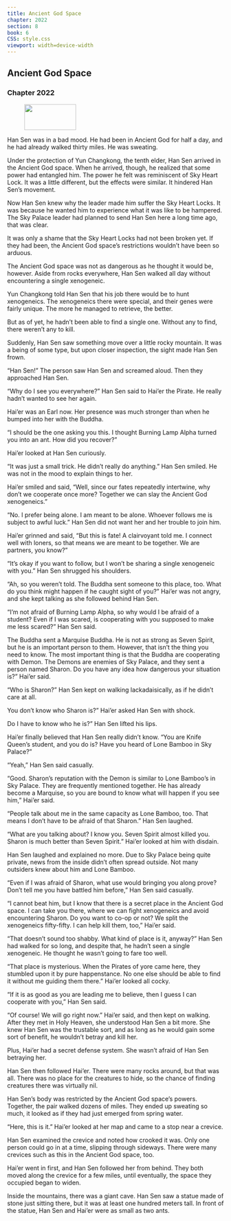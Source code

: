 ```yaml
---
title: Ancient God Space
chapter: 2022
section: 8
book: 6
CSS: style.css
viewport: width=device-width
---
```


## Ancient God Space

### Chapter 2022

<figure>
	<img src="../Images/gem.gif" alt="" id="gem" width="120" height="60" />
</figure>

Han Sen was in a bad mood. He had been in Ancient God for half a day, and he had already walked thirty miles. He was sweating.

Under the protection of Yun Changkong, the tenth elder, Han Sen arrived in the Ancient God space. When he arrived, though, he realized that some power had entangled him. The power he felt was reminiscent of Sky Heart Lock. It was a little different, but the effects were similar. It hindered Han Sen’s movement.

Now Han Sen knew why the leader made him suffer the Sky Heart Locks. It was because he wanted him to experience what it was like to be hampered. The Sky Palace leader had planned to send Han Sen here a long time ago, that was clear.

It was only a shame that the Sky Heart Locks had not been broken yet. If they had been, the Ancient God space’s restrictions wouldn’t have been so arduous.

The Ancient God space was not as dangerous as he thought it would be, however. Aside from rocks everywhere, Han Sen walked all day without encountering a single xenogeneic.

Yun Changkong told Han Sen that his job there would be to hunt xenogeneics. The xenogeneics there were special, and their genes were fairly unique. The more he managed to retrieve, the better.

But as of yet, he hadn’t been able to find a single one. Without any to find, there weren’t any to kill.

Suddenly, Han Sen saw something move over a little rocky mountain. It was a being of some type, but upon closer inspection, the sight made Han Sen frown.

“Han Sen!” The person saw Han Sen and screamed aloud. Then they approached Han Sen.

“Why do I see you everywhere?” Han Sen said to Hai’er the Pirate. He really hadn’t wanted to see her again.

Hai’er was an Earl now. Her presence was much stronger than when he bumped into her with the Buddha.

“I should be the one asking you this. I thought Burning Lamp Alpha turned you into an ant. How did you recover?”

Hai’er looked at Han Sen curiously.

“It was just a small trick. He didn’t really do anything.” Han Sen smiled. He was not in the mood to explain things to her.

Hai’er smiled and said, “Well, since our fates repeatedly intertwine, why don’t we cooperate once more? Together we can slay the Ancient God xenogeneics.”

“No. I prefer being alone. I am meant to be alone. Whoever follows me is subject to awful luck.” Han Sen did not want her and her trouble to join him.

Hai’er grinned and said, “But this is fate! A clairvoyant told me. I connect well with loners, so that means we are meant to be together. We are partners, you know?”

“It’s okay if you want to follow, but I won’t be sharing a single xenogeneic with you.” Han Sen shrugged his shoulders.

“Ah, so you weren’t told. The Buddha sent someone to this place, too. What do you think might happen if he caught sight of you?” Hai’er was not angry, and she kept talking as she followed behind Han Sen.

“I’m not afraid of Burning Lamp Alpha, so why would I be afraid of a student? Even if I was scared, is cooperating with you supposed to make me less scared?” Han Sen said.

The Buddha sent a Marquise Buddha. He is not as strong as Seven Spirit, but he is an important person to them. However, that isn’t the thing you need to know. The most important thing is that the Buddha are cooperating with Demon. The Demons are enemies of Sky Palace, and they sent a person named Sharon. Do you have any idea how dangerous your situation is?” Hai’er said.

“Who is Sharon?” Han Sen kept on walking lackadaisically, as if he didn’t care at all.

You don’t know who Sharon is?” Hai’er asked Han Sen with shock.

Do I have to know who he is?” Han Sen lifted his lips.

Hai’er finally believed that Han Sen really didn’t know. “You are Knife Queen’s student, and you do is? Have you heard of Lone Bamboo in Sky Palace?”

“Yeah,” Han Sen said casually.

“Good. Sharon’s reputation with the Demon is similar to Lone Bamboo’s in Sky Palace. They are frequently mentioned together. He has already become a Marquise, so you are bound to know what will happen if you see him,” Hai’er said.

“People talk about me in the same capacity as Lone Bamboo, too. That means I don’t have to be afraid of that Sharon.” Han Sen laughed.

“What are you talking about? I know you. Seven Spirit almost killed you. Sharon is much better than Seven Spirit.” Hai’er looked at him with disdain.

Han Sen laughed and explained no more. Due to Sky Palace being quite private, news from the inside didn’t often spread outside. Not many outsiders knew about him and Lone Bamboo.

“Even if I was afraid of Sharon, what use would bringing you along prove? Don’t tell me you have battled him before,” Han Sen said casually.

“I cannot beat him, but I know that there is a secret place in the Ancient God space. I can take you there, where we can fight xenogeneics and avoid encountering Sharon. Do you want to co-op or not? We split the xenogeneics fifty-fifty. I can help kill them, too,” Hai’er said.

“That doesn’t sound too shabby. What kind of place is it, anyway?” Han Sen had walked for so long, and despite that, he hadn’t seen a single xenogeneic. He thought he wasn’t going to fare too well.

“That place is mysterious. When the Pirates of yore came here, they stumbled upon it by pure happenstance. No one else should be able to find it without me guiding them there.” Hai’er looked all cocky.

“If it is as good as you are leading me to believe, then I guess I can cooperate with you,” Han Sen said.

“Of course! We will go right now.” Hai’er said, and then kept on walking. After they met in Holy Heaven, she understood Han Sen a bit more. She knew Han Sen was the trustable sort, and as long as he would gain some sort of benefit, he wouldn’t betray and kill her.

Plus, Hai’er had a secret defense system. She wasn’t afraid of Han Sen betraying her.

Han Sen then followed Hai’er. There were many rocks around, but that was all. There was no place for the creatures to hide, so the chance of finding creatures there was virtually nil.

Han Sen’s body was restricted by the Ancient God space’s powers. Together, the pair walked dozens of miles. They ended up sweating so much, it looked as if they had just emerged from spring water.

“Here, this is it.” Hai’er looked at her map and came to a stop near a crevice.

Han Sen examined the crevice and noted how crooked it was. Only one person could go in at a time, slipping through sideways. There were many crevices such as this in the Ancient God space, too.

Hai’er went in first, and Han Sen followed her from behind. They both moved along the crevice for a few miles, until eventually, the space they occupied began to widen.

Inside the mountains, there was a giant cave. Han Sen saw a statue made of stone just sitting there, but it was at least one hundred meters tall. In front of the statue, Han Sen and Hai’er were as small as two ants.